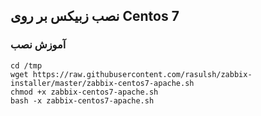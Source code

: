 ## نصب زبیکس بر روی Centos 7

### آموزش نصب

```
cd /tmp
wget https://raw.githubusercontent.com/rasulsh/zabbix-installer/master/zabbix-centos7-apache.sh
chmod +x zabbix-centos7-apache.sh
bash -x zabbix-centos7-apache.sh
```
